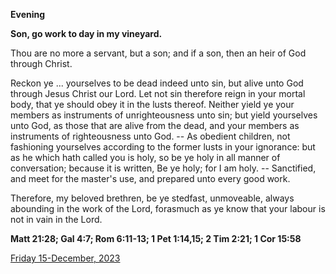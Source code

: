 **Evening**

**Son, go work to day in my vineyard.**
 
Thou are no more a servant, but a son; and if a son, then an heir of God through Christ.
 
Reckon ye ... yourselves to be dead indeed unto sin, but alive unto God through Jesus Christ our Lord. Let not sin therefore reign in your mortal body, that ye should obey it in the lusts thereof. Neither yield ye your members as instruments of unrighteousness unto sin; but yield yourselves unto God, as those that are alive from the dead, and your members as instruments of righteousness unto God. -- As obedient children, not fashioning yourselves according to the former lusts in your ignorance: but as he which hath called you is holy, so be ye holy in all manner of conversation; because it is written, Be ye holy; for I am holy. -- Sanctified, and meet for the master's use, and prepared unto every good work.
 
Therefore, my beloved brethren, be ye stedfast, unmoveable, always abounding in the work of the Lord, forasmuch as ye know that your labour is not in vain in the Lord.  

**Matt 21:28; Gal 4:7; Rom 6:11-13; 1 Pet 1:14,15; 2 Tim 2:21; 1 Cor 15:58**

[Friday 15-December, 2023](https://t.me/daily_light)
